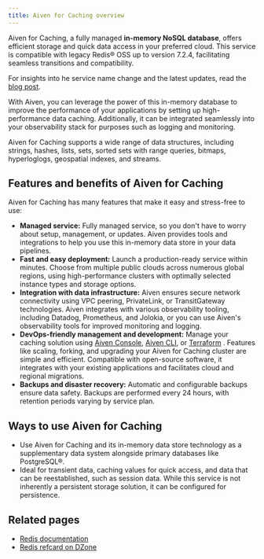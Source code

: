 ```yaml
---
title: Aiven for Caching overview
---
```


Aiven for Caching, a fully managed **in-memory NoSQL database**, offers efficient storage and quick data access in your preferred cloud. This service is compatible with legacy Redis® OSS up to version 7.2.4, facilitating seamless transitions and compatibility.

For insights into he service name change and the latest updates, read the
[blog post](https://aiven.io/blog/aiven-for-redis-becomes-aiven-for-caching).

With Aiven, you can leverage the power of this in-memory database to improve the
performance of your applications by setting up high-performance data caching.
Additionally, it can be integrated seamlessly into your observability stack for
purposes such as logging and monitoring.

Aiven for Caching supports a wide range of data structures, including strings, hashes,
lists, sets, sorted sets with range queries, bitmaps, hyperloglogs,
geospatial indexes, and streams.

## Features and benefits of Aiven for Caching

Aiven for Caching has many features that make it easy and stress-free to
use:

-   **Managed service:** Fully managed service, so you don't have to worry about
    setup, management, or updates. Aiven provides tools and integrations to help you
    use this in-memory data store in your data pipelines.
-   **Fast and easy deployment:** Launch a production-ready service
    within minutes. Choose from multiple public clouds across numerous global regions,
    using high-performance clusters with optimally selected instance types and storage
    options.
-   **Integration with data infrastructure:** Aiven ensures secure
    network connectivity using VPC peering, PrivateLink, or
    TransitGateway technologies. Aiven integrates with various
    observability tooling, including Datadog, Prometheus, and Jolokia,
    or you can use Aiven's observability tools for improved monitoring
    and logging.
-   **DevOps-friendly management and development:** Manage your caching solution
    using [Aiven Console](https://console.aiven.io/),
    [Aiven CLI](https://github.com/aiven/aiven-client), or
    [Terraform](/docs/tools/terraform) .
    Features like scaling, forking, and upgrading your Aiven for Caching cluster
    are simple and efficient. Compatible with open-source software, it integrates
    with your existing applications and facilitates cloud and regional migrations.
-   **Backups and disaster recovery:** Automatic and configurable backups ensure data
    safety. Backups are performed every 24 hours, with retention periods varying by
    service plan.

## Ways to use Aiven for Caching

- Use Aiven for Caching and its in-memory data store technology as a supplementary
  data system alongside primary databases like PostgreSQL®.
- Ideal for transient data, caching values for quick access, and data that can be
  reestablished, such as session data. While this service is not inherently a
  persistent storage solution, it can be configured for persistence.

## Related pages

- [Redis documentation](https://redis.io/documentation)
- [Redis refcard on DZone](https://dzone.com/refcardz/getting-started-with-redis)
